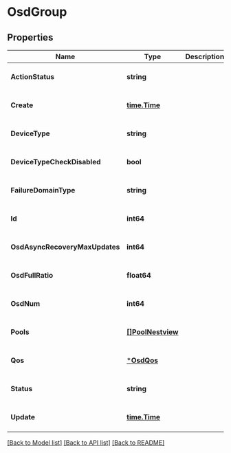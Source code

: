 # OsdGroup

## Properties
Name | Type | Description | Notes
------------ | ------------- | ------------- | -------------
**ActionStatus** | **string** |  | [optional] [default to null]
**Create** | [**time.Time**](time.Time.md) |  | [optional] [default to null]
**DeviceType** | **string** |  | [optional] [default to null]
**DeviceTypeCheckDisabled** | **bool** |  | [optional] [default to null]
**FailureDomainType** | **string** |  | [optional] [default to null]
**Id** | **int64** |  | [optional] [default to null]
**OsdAsyncRecoveryMaxUpdates** | **int64** |  | [optional] [default to null]
**OsdFullRatio** | **float64** |  | [optional] [default to null]
**OsdNum** | **int64** |  | [optional] [default to null]
**Pools** | [**[]PoolNestview**](Pool_Nestview.md) |  | [optional] [default to null]
**Qos** | [***OsdQos**](OsdQos.md) |  | [optional] [default to null]
**Status** | **string** |  | [optional] [default to null]
**Update** | [**time.Time**](time.Time.md) |  | [optional] [default to null]

[[Back to Model list]](../README.md#documentation-for-models) [[Back to API list]](../README.md#documentation-for-api-endpoints) [[Back to README]](../README.md)


